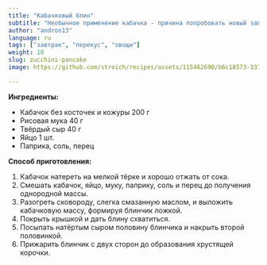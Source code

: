 ```yaml
---
title: "Кабачковый блин"
subtitle: "Необычное применение кабачка - причина попробовать новый завтрак."
author: "andron13"
language: ru
tags: ["завтрак", "перекус", "овощи"]
weight: 18
slug: zucchini-pancake
image: https://github.com/stroich/recipes/assets/115462690/b6c18573-3375-4506-85f7-743e2ab0c405

---
```


**Ингредиенты:**

* Кабачок без косточек и кожуры 200 г
* Рисовая мука 40 г
* Твёрдый сыр 40 г
* Яйцо 1 шт.
* Паприка, соль, перец


**Способ приготовления:**

1. Кабачок натереть на мелкой тёрке и хорошо отжать от сока.
2. Смешать кабачок, яйцо, муку, паприку, соль и перец до получения однородной массы.
3. Разогреть сковороду, слегка смазанную маслом, и выложить кабачковую массу, формируя блинчик ложкой.
4. Покрыть крышкой и дать блину схватиться.
5. Посыпать натёртым сыром половину блинчика и накрыть второй половинкой.
6. Прижарить блинчик с двух сторон до образования хрустящей корочки.

